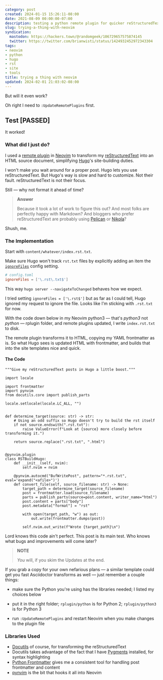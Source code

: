 ```yaml
---
category: post
created: 2024-01-15 15:26:11-08:00
date: 2021-08-09 00:00:00-07:00
description: testing a python remote plugin for quicker reStructuredText in Hugo
slug: trying-a-thing-with-neovim
syndication:
  mastodon: https://hackers.town/@randomgeek/106729657575874145
  twitter: https://twitter.com/brianwisti/status/1424932452972343304
tags:
- neovim
- python
- hugo
- rst
- site
- tools
title: trying a thing with neovim
updated: 2024-02-01 21:03:02-08:00
---
```


But will it even work?

Oh right I need to `:UpdateRemotePlugins` first.

## Test \[PASSED\]

It worked!

### What did I just do?

I used a [remote plugin](https://neovim.io/doc/user/remote_plugin.html) in [Neovim](../../../card/Neovim.md) to transform my [reStructuredText](../../../card/reStructuredText.md) into an HTML source document, simplifying [Hugo](../../../card/Hugo.md)'s site-building duties.

I won't make you wait around for a proper post. Hugo lets you use reStructuredText.  But Hugo's way is slow and hard to customize. Not their fault. reStructuredText is not their focus.

Still — why not format it ahead of time?

 > 
 > **Answer**
>
 > Because it took a lot of work to figure this out? And most folks are perfectly happy with Markdown? And bloggers who prefer reStructuredText are probably using [Pelican](../../../card/Pelican.md) or [Nikola](../../../card/Nikola.md)?

Shush, me.

### The Implementation

Start with `content/whatever/index.rst.txt`.

Make sure Hugo won't track `rst.txt` files by explicitly adding an item the [`ignoreFiles`](https://gohugo.io/getting-started/configuration/#ignore-content-and-data-files-when-rendering) config setting.

````toml
# config.toml
ignoreFiles = ['\.rst\.txt$']
````

This way `hugo server --navigateToChanged` behaves how we expect.

I tried setting `ignoreFiles = ['\.rst$']` but as far as I could tell, Hugo ignored my request to ignore the file. Looks like I'm sticking with `.rst.txt` for now.

With the code down below in my Neovim python3 — that's *python3* not *python* — rplugin folder, and remote plugins updated, I write `index.rst.txt` to disk.

The remote plugin transforms it to HTML, copying my YAML frontmatter as is. So what Hugo sees is updated HTML with frontmatter, and builds that into the site templates nice and quick.

#### The Code

````python{title="~/.config/nvim/rplugin/python3/rstbuild_hugo.py"}
"""Give my reStructuredText posts in Hugo a little boost."""

import locale

import frontmatter
import pynvim
from docutils.core import publish_parts

locale.setlocale(locale.LC_ALL, "")


def determine_target(source: str) -> str:
    # Using an odd suffix so Hugo doesn't try to build the rst itself
    if not source.endswith(".rst.txt"):
        raise ValueError(f"Look at {source} more closely before transforming it.")

    return source.replace(".rst.txt", ".html")


@pynvim.plugin
class RSTBuildHugo:
    def __init__(self, nvim):
        self.nvim = nvim

    @pynvim.autocmd("BufWritePost", pattern="*.rst.txt", eval='expand("<afile>")')
    def convert_file(self, source_filename: str) -> None:
        target_path = determine_target(source_filename)
        post = frontmatter.load(source_filename)
        parts = publish_parts(source=post.content, writer_name="html")
        post.content = parts["body"]
        post.metadata["format"] = "rst"

        with open(target_path, "w") as out:
            out.write(frontmatter.dumps(post))

        self.nvim.out_write(f"Wrote {target_path}\n")
````

Lord knows this code ain't perfect. This post is its main test. Who knows what bugs and improvements will come later?

 > 
 > **NOTE**
>
 > *You* will, if you skim the Updates at the end.

If you grab a copy for your own nefarious plans — a similar template could get you fast Asciidoctor transforms as well — just remember a couple things:

* make sure the Python you're using has the libraries needed; I listed my  choices below

* put it in the right folder; `rplugin/python` is for Python 2; `rplugin/python3` is for Python 3

* run `:UpdateRemotePlugins` and restart Neovim when you make changes to the plugin file

### Libraries Used

* [Docutils](https://docutils.sourceforge.io/) of course, for transforming the reStructuredText
* Docutils takes advantage of the fact that I have [Pygments](https://pygments.org/) installed, for syntax highlighting
* [Python Frontmatter](https://python-frontmatter.readthedocs.io/en/latest/index.html) gives me a consistent tool for handling post frontmatter and content
* [pynvim](https://pynvim.readthedocs.io/en/latest/) is the bit that hooks it all into Neovim